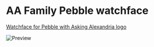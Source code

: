 # AA Family Pebble watchface

[Watchface for Pebble with Asking Alexandria logo](https://apps.getpebble.com/en_US/application/567d593f07ac23f23f00012c?query=asking&section=watchfaces)

![Preview](https://assets.getpebble.com/api/file/eX8SCtHSTdyIeHeylgjY/convert?cache=true&fit=crop&w=144&h=168)

